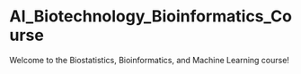 # AI_Biotechnology_Bioinformatics_Course
Welcome to the Biostatistics, Bioinformatics, and Machine Learning course!
